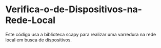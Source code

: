 # Verifica-o-de-Dispositivos-na-Rede-Local
Este código usa a biblioteca scapy para realizar uma varredura na rede local em busca de dispositivos.

